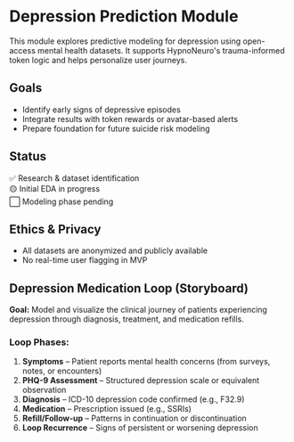 # Depression Prediction Module

This module explores predictive modeling for depression using open-access mental health datasets. It supports HypnoNeuro's trauma-informed token logic and helps personalize user journeys.

## Goals
- Identify early signs of depressive episodes
- Integrate results with token rewards or avatar-based alerts
- Prepare foundation for future suicide risk modeling

## Status
✅ Research & dataset identification  
🟡 Initial EDA in progress  
⬜️ Modeling phase pending

## Ethics & Privacy
- All datasets are anonymized and publicly available
- No real-time user flagging in MVP

 
 ## Depression Medication Loop (Storyboard)

**Goal:** Model and visualize the clinical journey of patients experiencing depression through diagnosis, treatment, and medication refills.

### Loop Phases:
1. **Symptoms** – Patient reports mental health concerns (from surveys, notes, or encounters)
2. **PHQ-9 Assessment** – Structured depression scale or equivalent observation
3. **Diagnosis** – ICD-10 depression code confirmed (e.g., F32.9)
4. **Medication** – Prescription issued (e.g., SSRIs)
5. **Refill/Follow-up** – Patterns in continuation or discontinuation
6. **Loop Recurrence** – Signs of persistent or worsening depression

